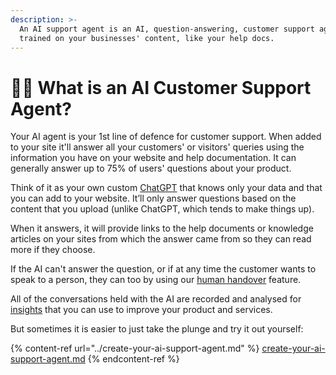 ```yaml
---
description: >-
  An AI support agent is an AI, question-answering, customer support agent
  trained on your businesses' content, like your help docs.
---
```


# 🤷‍♂️ What is an AI Customer Support Agent?

Your AI agent is your 1st line of defence for customer support. When added to your site it'll answer all your customers' or visitors' queries using the information you have on your website and help documentation. It can generally answer up to 75% of users' questions about your product.

Think of it as your own custom [ChatGPT](https://chat.openai.com/) that knows only your data and that you can add to your website. It’ll only answer questions based on the content that you upload (unlike ChatGPT, which tends to make things up).&#x20;

When it answers, it will provide links to the help documents or knowledge articles on your sites from which the answer came from so they can read more if they choose.

If the AI can't answer the question, or if at any time the customer wants to speak to a person, they can too by using our [human handover](../../features/human-handover.md) feature.

All of the conversations held with the AI are recorded and analysed for [insights](../../features/insights/) that you can use to improve your product and services.

But sometimes it is easier to just take the plunge and try it out yourself:

{% content-ref url="../create-your-ai-support-agent.md" %}
[create-your-ai-support-agent.md](../create-your-ai-support-agent.md)
{% endcontent-ref %}

